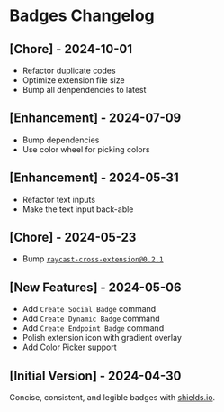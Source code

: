 # Badges Changelog

## [Chore] - 2024-10-01

- Refactor duplicate codes
- Optimize extension file size
- Bump all denpendencies to latest

## [Enhancement] - 2024-07-09

- Bump dependencies
- Use color wheel for picking colors

## [Enhancement] - 2024-05-31

- Refactor text inputs
- Make the text input back-able

## [Chore] - 2024-05-23

- Bump [`raycast-cross-extension@0.2.1`](https://github.com/LitoMore/raycast-cross-extension-conventions)

## [New Features] - 2024-05-06

- Add `Create Social Badge` command
- Add `Create Dynamic Badge` command
- Add `Create Endpoint Badge` command
- Polish extension icon with gradient overlay
- Add Color Picker support

## [Initial Version] - 2024-04-30

Concise, consistent, and legible badges with [shields.io](https://github.com/badges/shields).
